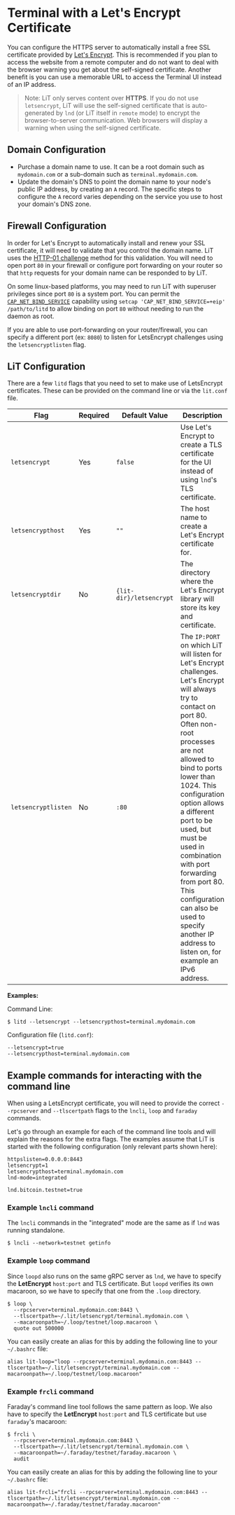 # Terminal with a Let's Encrypt Certificate

You can configure the HTTPS server to automatically install a free SSL certificate
provided by [Let's Encrypt](https://letsencrypt.org/). This is recommended if you plan to
access the website from a remote computer and do not want to deal with the browser warning
you get about the self-signed certificate. Another benefit is you can use a memorable URL
to access the Terminal UI instead of an IP address.

> Note: LiT only serves content over **HTTPS**. If you do not use `letsencrypt`, LiT will
> use the self-signed certificate that is auto-generated by `lnd` (or LiT itself in
> `remote` mode) to encrypt the browser-to-server communication. Web browsers will display
> a warning when using the self-signed certificate.

## Domain Configuration

- Purchase a domain name to use. It can be a root domain such as `mydomain.com` or a
  sub-domain such as `terminal.mydomain.com`.
- Update the domain's DNS to point the domain name to your node's public IP address, by
  creating an `A` record. The specific steps to configure the `A` record varies depending
  on the service you use to host your domain's DNS zone.

## Firewall Configuration

In order for Let's Encrypt to automatically install and renew your SSL certificate, it
will need to validate that you control the domain name. LiT uses the
[HTTP-01 challenge](https://letsencrypt.org/docs/challenge-types/#http-01-challenge)
method for this validation. You will need to open port `80` in your firewall or configure
port forwarding on your router so that `http` requests for your domain name can be
responded to by LiT.

On some linux-based platforms, you may need to run LiT with superuser privileges since
port `80` is a system port. You can permit the
[`CAP_NET_BIND_SERVICE`](https://www.man7.org/linux/man-pages/man7/capabilities.7.html)
capability using `setcap 'CAP_NET_BIND_SERVICE=+eip' /path/to/litd` to allow binding on
port `80` without needing to run the daemon as root.

If you are able to use port-forwarding on your router/firewall, you can specify a
different port (ex: `8080`) to listen for LetsEncrypt challenges using the
`letsencryptlisten` flag.

## LiT Configuration

There are a few `litd` flags that you need to set to make use of LetsEncrypt certificates.
These can be provided on the command line or via the `lit.conf` file.

| Flag                | Required | Default Value           | Description                                                                                                                                                                                                                                                                                                                                                                                                                                        |
| ------------------- | -------- | ----------------------- | -------------------------------------------------------------------------------------------------------------------------------------------------------------------------------------------------------------------------------------------------------------------------------------------------------------------------------------------------------------------------------------------------------------------------------------------------- |
| `letsencrypt`       | Yes      | `false`                 | Use Let's Encrypt to create a TLS certificate for the UI instead of using `lnd`'s TLS certificate.                                                                                                                                                                                                                                                                                                                                                 |
| `letsencrypthost`   | Yes      | `""`                    | The host name to create a Let's Encrypt certificate for.                                                                                                                                                                                                                                                                                                                                                                                           |
| `letsencryptdir`    | No       | `{lit-dir}/letsencrypt` | The directory where the Let's Encrypt library will store its key and certificate.                                                                                                                                                                                                                                                                                                                                                                  |
| `letsencryptlisten` | No       | `:80`                   | The `IP:PORT` on which LiT will listen for Let's Encrypt challenges. Let's Encrypt will always try to contact on port 80. Often non-root processes are not allowed to bind to ports lower than 1024. This configuration option allows a different port to be used, but must be used in combination with port forwarding from port 80. This configuration can also be used to specify another IP address to listen on, for example an IPv6 address. |

**Examples:**

Command Line:

`$ litd --letsencrypt --letsencrypthost=terminal.mydomain.com`

Configuration file (`litd.conf`):

```
--letsencrypt=true
--letsencrypthost=terminal.mydomain.com

```

## Example commands for interacting with the command line

When using a LetsEncrypt certificate, you will need to provide the correct `--rpcserver`
and `--tlscertpath` flags to the `lncli`, `loop` and `faraday` commands.

Let's go through an example for each of the command line tools and will explain the
reasons for the extra flags. The examples assume that LiT is started with the following
configuration (only relevant parts shown here):

```
httpslisten=0.0.0.0:8443
letsencrypt=1
letsencrypthost=terminal.mydomain.com
lnd-mode=integrated

lnd.bitcoin.testnet=true
```

### Example `lncli` command

The `lncli` commands in the "integrated" mode are the same as if `lnd` was running
standalone.

```shell script
$ lncli --network=testnet getinfo
```

### Example `loop` command

Since `loopd` also runs on the same gRPC server as `lnd`, we have to specify the
**LetEncrypt** `host:port` and TLS certificate. But `loopd` verifies its own macaroon, so
we have to specify that one from the `.loop` directory.

```shell script
$ loop \
  --rpcserver=terminal.mydomain.com:8443 \
  --tlscertpath=~/.lit/letsencrypt/terminal.mydomain.com \
  --macaroonpath=~/.loop/testnet/loop.macaroon \
  quote out 500000
```

You can easily create an alias for this by adding the following line to your `~/.bashrc`
file:

```shell script
alias lit-loop="loop --rpcserver=terminal.mydomain.com:8443 --tlscertpath=~/.lit/letsencrypt/terminal.mydomain.com --macaroonpath=~/.loop/testnet/loop.macaroon"
```

### Example `frcli` command

Faraday's command line tool follows the same pattern as loop. We also have to specify the
**LetEncrypt** `host:port` and TLS certificate but use `faraday`'s macaroon:

```shell script
$ frcli \
  --rpcserver=terminal.mydomain.com:8443 \
  --tlscertpath=~/.lit/letsencrypt/terminal.mydomain.com \
  --macaroonpath=~/.faraday/testnet/faraday.macaroon \
  audit
```

You can easily create an alias for this by adding the following line to your `~/.bashrc`
file:

```shell script
alias lit-frcli="frcli --rpcserver=terminal.mydomain.com:8443 --tlscertpath=~/.lit/letsencrypt/terminal.mydomain.com --macaroonpath=~/.faraday/testnet/faraday.macaroon"
```
